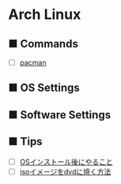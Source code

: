 # Arch Linux
## ■ Commands
- [ ] [pacman]()
## ■ OS Settings
## ■ Software Settings
## ■ Tips
- [ ] [OSインストール後にやること](https://github.com/thetaru/memorandum/tree/master/OS/Linux/Arch/After_Install)
- [ ] [isoイメージをdvdに焼く方法]()
